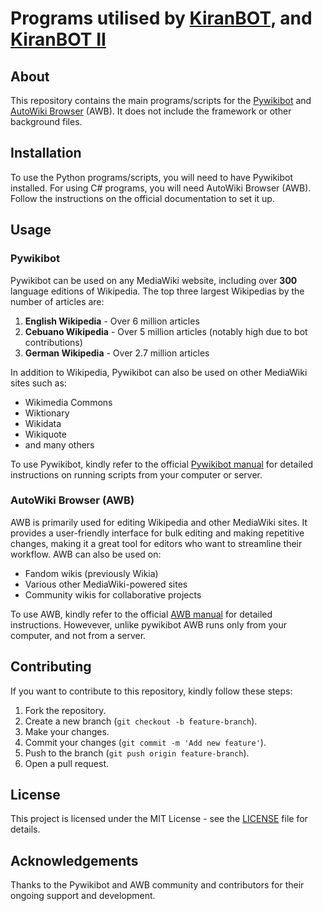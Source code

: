 # Programs utilised by [KiranBOT](https://en.wikipedia.org/wiki/User:KiranBOT), and [KiranBOT II](https://en.wikipedia.org/wiki/User:KiranBOT_II)

## About
This repository contains the main programs/scripts for the [Pywikibot](https://www.mediawiki.org/wiki/Manual:Pywikibot) and [AutoWiki Browser](https://en.wikipedia.org/wiki/Wikipedia:AutoWikiBrowser) (AWB). It does not include the framework or other background files.

## Installation

To use the Python programs/scripts, you will need to have Pywikibot installed. For using C# programs, you will need AutoWiki Browser (AWB). Follow the instructions on the official documentation to set it up.

## Usage

### Pywikibot
Pywikibot can be used on any MediaWiki website, including over **300** language editions of Wikipedia. The top three largest Wikipedias by the number of articles are:

1. **English Wikipedia** - Over 6 million articles
2. **Cebuano Wikipedia** - Over 5 million articles (notably high due to bot contributions)
3. **German Wikipedia** - Over 2.7 million articles

In addition to Wikipedia, Pywikibot can also be used on other MediaWiki sites such as:

- Wikimedia Commons
- Wiktionary
- Wikidata
- Wikiquote
- and many others

To use Pywikibot, kindly refer to the official [Pywikibot manual](https://www.mediawiki.org/wiki/Manual:Pywikibot/Installation) for detailed instructions on running scripts from your computer or server.

### AutoWiki Browser (AWB)
AWB is primarily used for editing Wikipedia and other MediaWiki sites. It provides a user-friendly interface for bulk editing and making repetitive changes, making it a great tool for editors who want to streamline their workflow. AWB can also be used on:

- Fandom wikis (previously Wikia)
- Various other MediaWiki-powered sites
- Community wikis for collaborative projects

To use AWB, kindly refer to the official [AWB manual](https://en.wikipedia.org/wiki/Wikipedia:AutoWikiBrowser/User_manual) for detailed instructions. Howevever, unlike pywikibot AWB runs only from your computer, and not from a server.

## Contributing

If you want to contribute to this repository, kindly follow these steps:

1. Fork the repository.
2. Create a new branch (`git checkout -b feature-branch`).
3. Make your changes.
4. Commit your changes (`git commit -m 'Add new feature'`).
5. Push to the branch (`git push origin feature-branch`).
6. Open a pull request.

## License

This project is licensed under the MIT License - see the [LICENSE](https://github.com/usernamekiran/KiranBOT/blob/main/LICENSE) file for details.

## Acknowledgements

Thanks to the Pywikibot and AWB community and contributors for their ongoing support and development.
